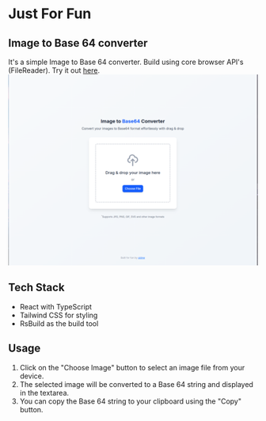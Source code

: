 # Just For Fun

## Image to Base 64 converter

It's a simple Image to Base 64 converter. Build using core browser API's (FileReader).
Try it out [here](https://image-to-base64-sidme.vercel.app/).
![screenshot](./src/assets/screenshot.png)

## Tech Stack

- React with TypeScript
- Tailwind CSS for styling
- RsBuild as the build tool

## Usage

1. Click on the "Choose Image" button to select an image file from your device.
2. The selected image will be converted to a Base 64 string and displayed in the textarea.
3. You can copy the Base 64 string to your clipboard using the "Copy" button.
